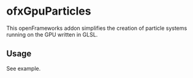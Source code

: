 # ofxGpuParticles

This openFrameworks addon simplifies the creation of particle systems running on the GPU written in GLSL.

## Usage

See example.
